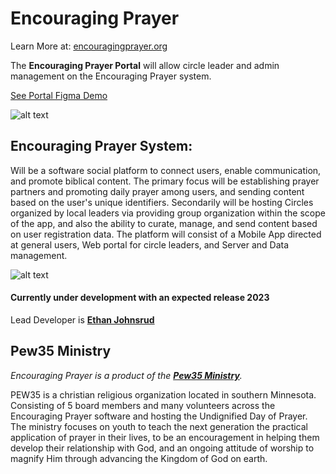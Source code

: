 # Encouraging Prayer
Learn More at: [encouragingprayer.org](https://encouragingprayer.org/)

The **Encouraging Prayer Portal** will allow circle leader and admin management on the Encouraging Prayer system.

[See Portal Figma Demo](https://www.figma.com/proto/HOGcmnYooogGDNlgAxKoSe/DASHBOARD_DESIGN?node-id=119%3A2&scaling=min-zoom&page-id=0%3A1)

![alt text](https://encouragingprayer.org/static/media/page-portal-mac.e2fa6cc47cf7827dad74.png)

## Encouraging Prayer System: 
Will be a software social platform to connect users, enable communication, and promote biblical content.  The primary focus will be establishing prayer partners and promoting daily prayer among users, and sending content based on the user's unique identifiers.  Secondarily will be hosting Circles organized by local leaders via providing group organization within the scope of the app, and also the ability to curate, manage, and send content based on user registration data. The platform will consist of a Mobile App directed at general users, Web portal for circle leaders, and Server and Data management.

![alt text](http://encouragingprayer.org/encouraging-prayer.png)

#### Currently under development with an expected release 2023
Lead Developer is [**Ethan Johnsrud**](https://ethanjohnsrud.com/)


## Pew35 Ministry

*Encouraging Prayer is a product of the [**Pew35 Ministry**](https://pew35.org/).*

PEW35 is a christian religious organization located in southern Minnesota.  Consisting of 5 board members and many volunteers across the Encouraging Prayer software  and hosting the Undignified Day of Prayer.  The ministry focuses on youth to teach the next generation the practical application of prayer in their lives, to be an encouragement in helping them develop their relationship with God, and an ongoing attitude of worship to magnify Him through advancing the Kingdom of God on earth.

